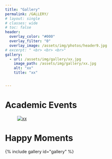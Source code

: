 ```yaml
---
title: "Gallery"
permalink: /GALLERY/
# layout: single
# classes: wide
# toc: false
header:
  overlay_color: "#000"
  overlay_filter: "0"
  overlay_image: /assets/img/photos/header9.jpg
# excerpt: " <br> <br> <br>"
gallery:
  - url: /assets/img/gallery/xx.jpg
    image_path: /assets/img/gallery/xx.jpg
    alt: "xx"
    title: "xx"


---
```


# Academic Events

<figure class="third">
  <a href="/assets/img/gallery/xx.jpg" title="xx" alt="xx">
  <img src="/assets/img/gallery/xx.jpg" title="xx" alt="xx"></a>




</figure>


# Happy Moments

{% include gallery id="gallery" %}
